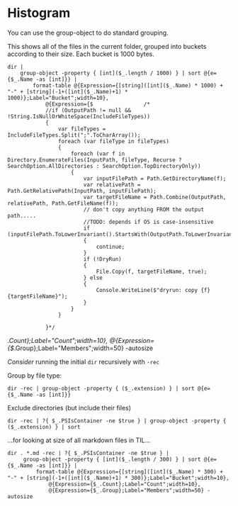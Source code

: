﻿# Histogram

You can use the group-object to do standard grouping.

This shows all of the files in the current folder, grouped into buckets according to their size.
Each bucket is 1000 bytes.

    dir |
        group-object -property { [int]($_.length / 1000) } | sort @{e={$_.Name -as [int]}} |
            format-table @{Expression={[string]([int]($_.Name) * 1000) + "-" + [string](-1+([int]($_.Name)+1) * 1000)};Label="Bucket";width=10},
                @{Expression={$                /*
                //if (OutputPath != null && !String.IsNullOrWhiteSpace(IncludeFileTypes))
                {
                    var fileTypes = IncludeFileTypes.Split(";".ToCharArray());
                    foreach (var fileType in fileTypes)
                    {
                        foreach (var f in Directory.EnumerateFiles(InputPath, fileType, Recurse ? SearchOption.AllDirectories : SearchOption.TopDirectoryOnly))
                        {
                            var inputFilePath = Path.GetDirectoryName(f);
                            var relativePath = Path.GetRelativePath(InputPath, inputFilePath);
                            var targetFileName = Path.Combine(OutputPath, relativePath, Path.GetFileName(f));
                            // don't copy anything FROM the output path.....
                            //TODO: depends if OS is case-insensitive
                            if (inputFilePath.ToLowerInvariant().StartsWith(OutputPath.ToLowerInvariant()))
                            {
                                continue;
                            }
                            if (!DryRun)
                            {
                                File.Copy(f, targetFileName, true);
                            } else
                            {
                                Console.WriteLine($"dryrun: copy {f} {targetFileName}");
                            }
                        }
                    }

                }*/
_.Count};Label="Count";width=10},
                @{Expression={$_.Group};Label="Members";width=50} -autosize

*Consider* running the initial `dir` recursively with `-rec`

Group by file type:

    dir -rec | group-object -property { ($_.extension) } | sort @{e={$_.Name -as [int]}}

Exclude directories (but include their files)

	dir -rec | ?{ $_.PSIsContainer -ne $true } | group-object -property { ($_.extension) } | sort

...for looking at size of all markdown files in TIL...

	dir . *.md -rec | ?{ $_.PSIsContainer -ne $true } |
         group-object -property { [int]($_.length / 300) } | sort @{e={$_.Name -as [int]}} |
             format-table @{Expression={[string]([int]($_.Name) * 300) + "-" + [string](-1+([int]($_.Name)+1) * 300)};Label="Bucket";width=10},
                 @{Expression={$_.Count};Label="Count";width=10},
                 @{Expression={$_.Group};Label="Members";width=50} -autosize